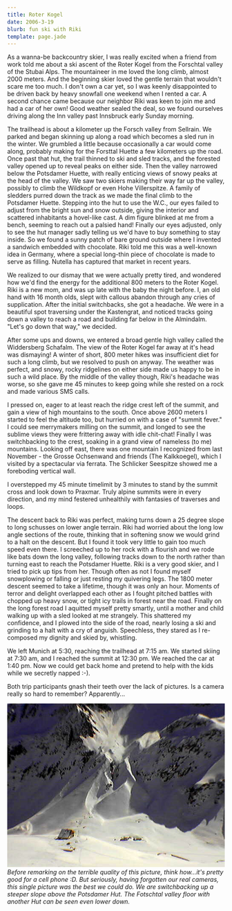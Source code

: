 ```yaml
---
title: Roter Kogel
date: 2006-3-19
blurb: fun ski with Riki
template: page.jade
---
```


As a wanna-be backcountry skier, I was really excited when a friend from work told me about a ski ascent of the Roter Kogel from the Forschtal valley of the Stubai Alps. The mountaineer in me loved the long climb, almost 2000 meters. And the beginning skier loved the gentle terrain that wouldn't scare me too much. I don't own a car yet, so I was keenly disappointed to be driven back by heavy snowfall one weekend when I rented a car. A second chance came because our neighbor Riki was keen to join me and had a car of her own! Good weather sealed the deal, so we found ourselves driving along the Inn valley past Innsbruck early Sunday morning.


The trailhead is about a kilometer up the Forsch valley from Sellrain. We parked and began skinning up along a road which becomes a sled run in the winter. We grumbled a little because occasionally a car would come along, probably making for the Forsttal Huette a few kilometers up the road. Once past that hut, the trail thinned to ski and sled tracks, and the forested valley opened up to reveal peaks on either side. Then the valley narrowed below the Potsdamer Huette, with really enticing views of snowy peaks at the head of the valley. We saw two skiers making their way far up the valley, possibly to climb the Wildkopf or even Hohe Villerspitze. A family of sledders purred down the track as we made the final climb to the Potsdamer Huette. Stepping into the hut to use the W.C., our eyes failed to adjust from the bright sun and snow outside, giving the interior and scattered inhabitants a hovel-like cast. A dim figure blinked at me from a bench, seeming to reach out a palsied hand! Finally our eyes adjusted, only to see the hut manager sadly telling us we'd have to buy something to stay inside. So we found a sunny patch of bare ground outside where I invented a sandwich embedded with chocolate. Riki told me this was a well-known idea in Germany, where a special long-thin piece of chocolate is made to serve as filling. Nutella has captured that market in recent years.


We realized to our dismay that we were actually pretty tired, and wondered how we'd find the energy for the additional 800 meters to the Roter Kogel. Riki is a new mom, and was up late with the baby the night before. I, an old hand with 16 month olds, slept with callous abandon through any cries of supplication. After the initial switchbacks, she got a headache. We were in a beautiful spot traversing under the Kastengrat, and noticed tracks going down a valley to reach a road and building far below in the Almindalm. "Let's go down that way," we decided.


After some ups and downs, we entered a broad gentle high valley called the Widdersberg Schafalm. The view of the Roter Kogel far away at it's head was dismaying! A winter of short, 800 meter hikes was insufficient diet for such a long climb, but we resolved to push on anyway. The weather was perfect, and snowy, rocky ridgelines on either side made us happy to be in such a wild place. By the middle of the valley though, Riki's headache was worse, so she gave me 45 minutes to keep going while she rested on a rock and made various SMS calls.


I pressed on, eager to at least reach the ridge crest left of the summit, and gain a view of high mountains to the south. Once above 2600 meters I started to feel the altitude too, but hurried on with a case of "summit fever." I could see merrymakers milling on the summit, and longed to see the sublime views they were frittering away with idle chit-chat! Finally I was switchbacking to the crest, soaking in a grand view of nameless (to me) mountains. Looking off east, there was one mountain I recognized from last November - the Grosse Ochsenwand and friends (The Kalkkoegel), which I visited by a spectacular via ferrata. The Schlicker Seespitze showed me a foreboding vertical wall.


I overstepped my 45 minute timelimit by 3 minutes to stand by the summit cross and look down to Praxmar. Truly alpine summits were in every direction, and my mind festered unhealthily with fantasies of traverses and loops.


The descent back to Riki was perfect, making turns down a 25 degree slope to long schusses on lower angle terrain. Riki had worried about the long low angle sections of the route, thinking that in softening snow we would grind to a halt on the descent. But I found it took very little to gain too much speed even there. I screeched up to her rock with a flourish and we rode like bats down the long valley, following tracks down to the north rather than turning east to reach the Potsdamer Huette. Riki is a very good skier, and I tried to pick up tips from her. Though often as not I found myself snowplowing or falling or just resting my quivering legs. The 1800 meter descent seemed to take a lifetime, though it was only an hour. Moments of terror and delight overlapped each other as I fought pitched battles with chopped up heavy snow, or tight icy trails in forest near the road. Finally on the long forest road I aquitted myself pretty smartly, until a mother and child walking up with a sled looked at me strangely. This shattered my confidence, and I plowed into the side of the road, nearly losing a ski and grinding to a halt with a cry of anguish. Speechless, they stared as I re-composed my dignity and skied by, whistling.


We left Munich at 5:30, reaching the trailhead at 7:15 am. We started skiing at 7:30 am, and I reached the summit at 12:30 pm. We reached the car at 1:40 pm. Now we could get back home and pretend to help with the kids while we secretly napped :-).


Both trip participants gnash their teeth over the lack of pictures. Is a camera really so hard to remember? Apparently...



<a href="images/roterkogel.jpg"><img src="images/roterkogel.jpg"></a><br>
<i>Before remarking on the terrible quality of this picture, think how...it's
pretty good for a cell phone :D. But seriously, having forgotten our real
cameras, this single picture was the best we could do. We are switchbacking up a
steeper slope above the Potsdamer Hut. The Fotschtal valley floor with another
Hut can be seen even lower down.</i>
